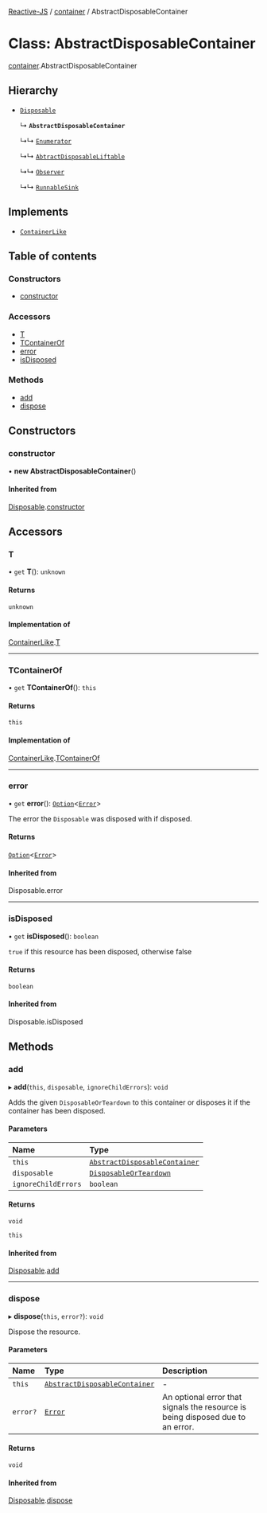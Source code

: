 [Reactive-JS](../README.md) / [container](../modules/container.md) / AbstractDisposableContainer

# Class: AbstractDisposableContainer

[container](../modules/container.md).AbstractDisposableContainer

## Hierarchy

- [`Disposable`](disposable.Disposable.md)

  ↳ **`AbstractDisposableContainer`**

  ↳↳ [`Enumerator`](enumerator.Enumerator.md)

  ↳↳ [`AbtractDisposableLiftable`](liftable.AbtractDisposableLiftable.md)

  ↳↳ [`Observer`](observer.Observer.md)

  ↳↳ [`RunnableSink`](runnableSink.RunnableSink.md)

## Implements

- [`ContainerLike`](../interfaces/container.ContainerLike.md)

## Table of contents

### Constructors

- [constructor](container.AbstractDisposableContainer.md#constructor)

### Accessors

- [T](container.AbstractDisposableContainer.md#t)
- [TContainerOf](container.AbstractDisposableContainer.md#tcontainerof)
- [error](container.AbstractDisposableContainer.md#error)
- [isDisposed](container.AbstractDisposableContainer.md#isdisposed)

### Methods

- [add](container.AbstractDisposableContainer.md#add)
- [dispose](container.AbstractDisposableContainer.md#dispose)

## Constructors

### constructor

• **new AbstractDisposableContainer**()

#### Inherited from

[Disposable](disposable.Disposable.md).[constructor](disposable.Disposable.md#constructor)

## Accessors

### T

• `get` **T**(): `unknown`

#### Returns

`unknown`

#### Implementation of

[ContainerLike](../interfaces/container.ContainerLike.md).[T](../interfaces/container.ContainerLike.md#t)

___

### TContainerOf

• `get` **TContainerOf**(): `this`

#### Returns

`this`

#### Implementation of

[ContainerLike](../interfaces/container.ContainerLike.md).[TContainerOf](../interfaces/container.ContainerLike.md#tcontainerof)

___

### error

• `get` **error**(): [`Option`](../modules/option.md#option)<[`Error`](../interfaces/disposable.Error.md)\>

The error the `Disposable` was disposed with if disposed.

#### Returns

[`Option`](../modules/option.md#option)<[`Error`](../interfaces/disposable.Error.md)\>

#### Inherited from

Disposable.error

___

### isDisposed

• `get` **isDisposed**(): `boolean`

`true` if this resource has been disposed, otherwise false

#### Returns

`boolean`

#### Inherited from

Disposable.isDisposed

## Methods

### add

▸ **add**(`this`, `disposable`, `ignoreChildErrors`): `void`

Adds the given `DisposableOrTeardown` to this container or disposes it if the container has been disposed.

#### Parameters

| Name | Type |
| :------ | :------ |
| `this` | [`AbstractDisposableContainer`](container.AbstractDisposableContainer.md) |
| `disposable` | [`DisposableOrTeardown`](../modules/disposable.md#disposableorteardown) |
| `ignoreChildErrors` | `boolean` |

#### Returns

`void`

`this`

#### Inherited from

[Disposable](disposable.Disposable.md).[add](disposable.Disposable.md#add)

___

### dispose

▸ **dispose**(`this`, `error?`): `void`

Dispose the resource.

#### Parameters

| Name | Type | Description |
| :------ | :------ | :------ |
| `this` | [`AbstractDisposableContainer`](container.AbstractDisposableContainer.md) | - |
| `error?` | [`Error`](../interfaces/disposable.Error.md) | An optional error that signals the resource is being disposed due to an error. |

#### Returns

`void`

#### Inherited from

[Disposable](disposable.Disposable.md).[dispose](disposable.Disposable.md#dispose)
